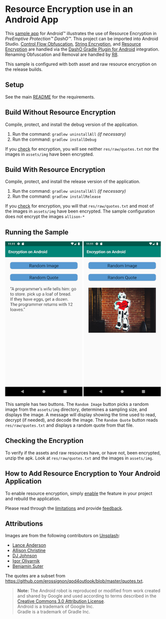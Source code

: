# Resource Encryption use in an Android App

This [sample app](#sample_desc) for Android™ illustrates the use of Resource Encryption in _PreEmptive Protection™ DashO™_.
This project can be imported into Android Studio.
[Control Flow Obfuscation](https://www.preemptive.com/dasho/pro/userguide/en/understanding_obfuscation_control.html), [String Encryption](https://www.preemptive.com/dasho/pro/userguide/en/understanding_obfuscation_string_encryption.html), and [Resource Encryption](https://www.preemptive.com/dasho/pro/userguide/en/understanding_obfuscation_resource_encryption.html) are handled via the [DashO Gradle Plugin for Android](https://www.preemptive.com/dasho/pro/userguide/en/ref_dagp_index.html) integration.
Renaming Obfuscation and Removal are handled by [R8](https://r8-docs.preemptive.com/).

This sample is configured with both asset and raw resource encryption on the release builds.

## Setup

See the main [README](../README.md) for the requirements.

## Build Without Resource Encryption

Compile, protect, and install the debug version of the application.

1.  Run the command: `gradlew uninstallAll` _(if necessary)_
2.  Run the command: `gradlew installDebug`

If you [check](#check_encryption) for encryption, you will see neither `res/raw/quotes.txt` nor the images in `assets/img` have been encrypted.

## Build With Resource Encryption

Compile, protect, and install the release version of the application.

1.  Run the command: `gradlew uninstallAll` _(if necessary)_
2.  Run the command: `gradlew installRelease`

If you [check](#check_encryption) for encryption, you will that `res/raw/quotes.txt` and most of the images in `assets/img` have been encrypted.
The sample configuration does not encrypt the images `allison-*`

<a name="sample_desc"></a>
## Running the Sample

![sample](sample.png)

This sample has two buttons.
The `Random Image` button picks a random image from the `assets/img` directory, determines a sampling size, and displays the image.
A message will display showing the time used to read, decrypt (if needed), and decode the image.
The `Random Quote` button reads `res/raw/quotes.txt` and displays a random quote from that file.

<a name="check_encryption"></a>
## Checking the Encryption

To verify if the assets and raw resources have, or have not, been encrypted, unzip the apk.
Look at `res/raw/quotes.txt` and the images in `assets/img`.

## How to Add Resource Encryption to Your Android Application

To enable resource encryption, simply [enable](https://www.preemptive.com/dasho/pro/userguide/en/ui_main_resource_encryption.html) the feature in your project and rebuild the application.

Please read through the [limitations](https://www.preemptive.com/dasho/pro/userguide/en/understanding_obfuscation_resource_encryption.html#limitations) and provide [feedback](https://www.preemptive.com/contact/contactus).

## Attributions

Images are from the following contributors on [Unsplash](https://unsplash.com):

* [Lance Anderson](https://unsplash.com/@lanceanderson)
* [Allison Christine](https://unsplash.com/@happpyal)
* [DJ Johnson](https://unsplash.com/@dj_johns1)
* [Igor Oliyarnik](https://unsplash.com/@igorius)
* [Benjamin Suter](https://unsplash.com/@benjaminjsuter)

The quotes are a subset from <https://github.com/erossignon/qod4outlook/blob/master/quotes.txt>.

>**Note:** The Android robot is reproduced or modified from work created and shared by Google and used according to terms described in the [Creative Commons 3.0 Attribution License](http://creativecommons.org/licenses/by/3.0/).
><br>Android is a trademark of Google Inc.
><br>Gradle is a trademark of Gradle Inc.
